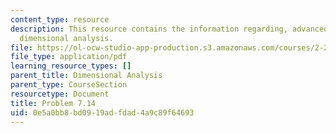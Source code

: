 ```yaml
---
content_type: resource
description: This resource contains the information regarding, advanced fluid mechanics,
  dimensional analysis.
file: https://ol-ocw-studio-app-production.s3.amazonaws.com/courses/2-25-advanced-fluid-mechanics-fall-2013/0e5a0bb8bd0919adfdad4a9c89f64693_MIT2_25F13_Shapi7.14_Prob.pdf
file_type: application/pdf
learning_resource_types: []
parent_title: Dimensional Analysis
parent_type: CourseSection
resourcetype: Document
title: Problem 7.14
uid: 0e5a0bb8-bd09-19ad-fdad-4a9c89f64693
---
```

